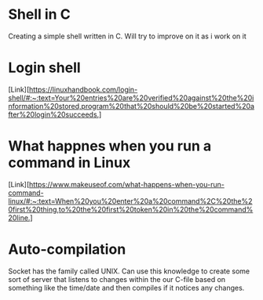 # Shell in C
Creating a simple shell written in C.
Will try to improve on it as i work on it

# Login shell
[Link][https://linuxhandbook.com/login-shell/#:~:text=Your%20entries%20are%20verified%20against%20the%20information%20stored,program%20that%20should%20be%20started%20after%20login%20succeeds.]

# What happnes when you run a command in Linux
[Link][https://www.makeuseof.com/what-happens-when-you-run-command-linux/#:~:text=When%20you%20enter%20a%20command%2C%20the%20first%20thing,to%20the%20first%20token%20in%20the%20command%20line.]

# Auto-compilation
Socket has the family called UNIX.
Can use this knowledge to create some sort of server that listens to changes within the our C-file based on something
like the time/date and then compiles if it notices any changes.
